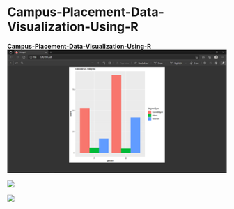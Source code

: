 # Campus-Placement-Data-Visualization-Using-R


<b>Campus-Placement-Data-Visualization-Using-R</b>
![](Capture.png)

![](Capture%%2.png)

![](Capture%%3.png)
